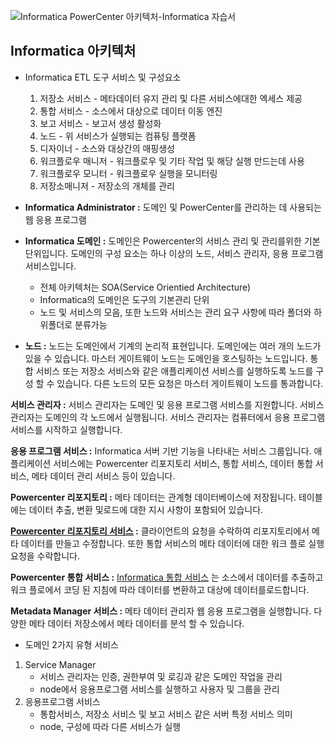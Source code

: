 ﻿
![Informatica PowerCenter 아키텍처-Informatica 자습서](https://www.tutorialkart.com/wp-content/uploads/2018/01/Informatica-architecture.png)

## Informatica 아키텍처
- Informatica ETL 도구 서비스 및 구성요소
	1. 저장소 서비스 - 메타데이터 유지 관리 및 다른 서비스에대한 엑세스 제공
	2. 통합 서비스 - 소스에서 대상으로 데이터 이동 엔진
	3. 보고 서비스 - 보고서 생성 활성화
	4. 노드 - 위 서비스가 실행되는 컴퓨팅 플랫폼
	5. 디자이너 - 소스와 대상간의 매핑생성
	6. 워크플로우 매니저 - 워크플로우 및 기타 작업 및 해당 실행 만드는데 사용
	7. 워크플로우 모니터 - 워크플로우 실행을 모니터링
	8. 저장소매니저 - 저장소의 개체를 관리
- **Informatica Administrator :** 도메인 및 PowerCenter를 관리하는 데 사용되는 웹 응용 프로그램

- **Informatica 도메인 :** 도메인은 Powercenter의 서비스 관리 및 관리를위한 기본 단위입니다. 도메인의 구성 요소는 하나 이상의 노드, 서비스 관리자, 응용 프로그램 서비스입니다.
	- 전체 아키텍처는 SOA(Service Orientied Architecture)
	- Informatica의 도메인은 도구의 기본관리 단위
	- 노드 및 서비스의 모음, 또한 노드와 서비스는 관리 요구 사항에 따라 폴더와 하위폴더로 분류가능

- **노드 :** 노드는 도메인에서 기계의 논리적 표현입니다. 도메인에는 여러 개의 노드가있을 수 있습니다. 마스터 게이트웨이 노드는 도메인을 호스팅하는 노드입니다. 통합 서비스 또는 저장소 서비스와 같은 애플리케이션 서비스를 실행하도록 노드를 구성 할 수 있습니다. 다른 노드의 모든 요청은 마스터 게이트웨이 노드를 통과합니다.

**서비스 관리자 :** 서비스 관리자는 도메인 및 응용 프로그램 서비스를 지원합니다. 서비스 관리자는 도메인의 각 노드에서 실행됩니다. 서비스 관리자는 컴퓨터에서 응용 프로그램 서비스를 시작하고 실행합니다.

**응용 프로그램 서비스 :** Informatica 서버 기반 기능을 나타내는 서비스 그룹입니다. 애플리케이션 서비스에는 Powercenter 리포지토리 서비스, 통합 서비스, 데이터 통합 ​​서비스, 메타 데이터 관리 서비스 등이 있습니다.

**Powercenter 리포지토리 :** 메타 데이터는 관계형 데이터베이스에 저장됩니다. 테이블에는 데이터 추출, 변환 및로드에 대한 지시 사항이 포함되어 있습니다.

**[Powercenter 리포지토리 서비스](https://www.tutorialkart.com/informatica/creating-informatica-powercenter-repository-service/) :** 클라이언트의 요청을 수락하여 리포지토리에서 메타 데이터를 만들고 수정합니다. 또한 통합 서비스의 메타 데이터에 대한 워크 플로 실행 요청을 수락합니다.

**Powercenter 통합 서비스 :** [Informatica 통합 서비스](https://www.tutorialkart.com/informatica/creating-powercenter-integration-service-in-informatica/) 는 소스에서 데이터를 추출하고 워크 플로에서 코딩 된 지침에 따라 데이터를 변환하고 대상에 데이터를로드합니다.

**Metadata Manager 서비스 :** 메타 데이터 관리자 웹 응용 프로그램을 실행합니다. 다양한 메타 데이터 저장소에서 메타 데이터를 분석 할 수 있습니다.
- 도메인 2가지 유형 서비스
1. Service Manager
	- 서비스 관리자는 인증, 권한부여 및 로깅과 같은 도메인 작업을 관리 
	- node에서 응용프로그램 서비스를 실행하고 사용자 및 그룹을 관리
2. 응용프로그램 서비스
	- 통합서비스, 저장소 서비스 및 보고 서비스 같은 서버 특정 서비스 의미
	- node, 구성에 따라 다른 서비스가 실행
